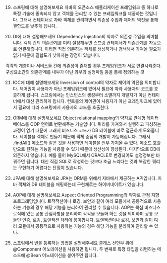 19. 스프링에 대해 설명해보세요
자바의 오픈소스 애플리케이션 프레임워크 중 하나로 특정 기술에 종속되지 않고 객체를 관리할 수 있는 프레임워크를 제공하는 것입니다.
그래서 컨테이너로 자바 객체를 관리하면서 의존성 주입과 제어의 역전을 통해 결합도를 낮추게 됩니다.


20. DI에 대해 설명해보세요
Dependency Injection의 약자로 의존성 주입을 의미합니다.
객체 간의 의존관계를 미리 설정해두면 스프링 컨테이너가 의존관계를 자동으로 연결해줍니다.
이러면 직접 의존하는 객체를 생성하거나 검색해서 가져올 필요가 없기 때문에 결합도가 낮아지는 장점이 있습니다.

각각의 계층이나 서비스들 간에 의존성이 존재할 경우 프레임워크가 서로 연결시켜준다.
구성요소간의 의존관계를 내부가 아닌 외부의 설정파일 등을 통해 정의하는 것



21. IOC에 대해 설명해보세요
Inversion of control의 약자로 제어의 역전을 의미합니다.
제어권이 사용자가 아닌 프레임워크에 있어서 필요에 따라 사용자의 코드를 호출하게 됩니다.
스프링에서는 인스턴스의 생성부터 소멸까지 개발자가 아닌 컨테이너에서 대신 관리하게 됩니다.
컨트롤의 제어권이 사용자가 아닌 프레임워크에 있어서 필요에 다라 스프링에서 사용자의 코드를 호출한다.


22. ORM에 대해 설명해보세요
Object relational mapping의 약자로 관계형 데이터베이스를 OOP 언어로 변환해주는 기술입니다.
쿼리를 가져와서 실행하고 파싱하는 과정이 없기 때문에
그래서 비즈니스 코드가 DB 테이블에 바로 접근하게 도와줍니다.
테이블을 객체로 만들기 때문에 객체 중심의 개발이 가능해집니다.
그래서 .findAll() 메소드와 같은 것을 사용하면 테이블을 전부 가져올 수 있다.
메소드 호출만으로 원하는 기능을 사용할 수 있기 때문에 생산성이 향상된다.
마지막으로 DB에 의존하지 않습니다. 예를 들어 MySQL에서 ORACLE로 변경되어도 설정정보만 바꿔주면 됩니다.
대신 직접 SQL로 작성하는 것보다 조금 느리다는 것과 복잡한 쿼리는 구현하기 어렵다는 단점이 있습니다.


23. JPA에 대해 설명해보세요
JPA는 ORM을 위해서 자바에서 제공하는 API입니다.
자바 객체와 DB 테이블을 매핑하는데 구현체로는 하이버네이트가 있습니다.


24. AOP에 대해 설명해보세요
Aspect Oriented Programming의 약자로 관점 지향 프로그래밍입니다.
트잭잭션이나 로깅, 보안과 같이 여러 모듈에서 공통적으로 사용하는 기능의 경우 해당 기능을 분리하여 관리할 수 있습니다.
AOP는 핵심 비즈니스 로직에 있는 공통 관심사항을 분리하여 각각을 모듈화 하는 것을 의미하며 공통 모듈인 인증, 로깅, 트랜잭션 처리에 용이합니다.
트랜잭션이나 로깅, 보안과 같이 여러 모듈에서 공통적으로 사용하는 기능의 경우 해당 기능을 분리하여 관리할 수 있다.


25. 스프링에서 빈을 등록하는 방법을 설명해주세요
클래스 선언부 위에 @Component 어노테이션을 사용하면 됩니다.
두 번째로 특정 타입을 리턴하는 메소드에 @Bean 어노테이션을 붙여주면 됩니다.
